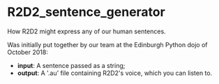 # R2D2_sentence_generator
How R2D2 might express any of our human sentences.

Was initially put together by our team at the Edinburgh Python dojo of October 2018:
- __input__:    A sentence passed as a string;
- __output__:   A '.au' file containing R2D2's voice, which you can listen to.
